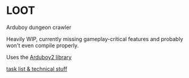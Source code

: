 # LOOT
Arduboy dungeon crawler

Heavily WIP, currently missing gameplay-critical features and probably won't even compile properly.

Uses the [Arduboy2 library](https://github.com/MLXXXp/Arduboy2)

[task list & technical stuff](./todo.md)
